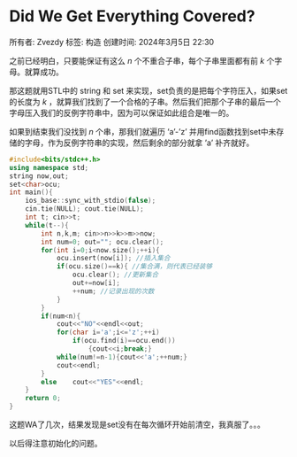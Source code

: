 # Did We Get Everything Covered?

所有者: Zvezdy
标签: 构造
创建时间: 2024年3月5日 22:30

之前已经明白，只要能保证有这么 $n$ 个不重合子串，每个子串里面都有前 $k$ 个字母。就算成功。

那这题就用STL中的 string 和 set 来实现，set负责的是把每个字符压入，如果set的长度为 $k$  ，就算我们找到了一个合格的子串。然后我们把那个子串的最后一个字母压入我们的反例字符串中，因为可以保证如此组合是唯一的。

如果到结束我们没找到 $n$ 个串，那我们就遍历 ‘a’-’z’ 并用find函数找到set中未存储的字母，作为反例字符串的实现，然后剩余的部分就拿 ’a’ 补齐就好。

```cpp
#include<bits/stdc++.h>
using namespace std;
string now,out;
set<char>ocu;
int main(){
    ios_base::sync_with_stdio(false);
    cin.tie(NULL); cout.tie(NULL);
    int t; cin>>t;
    while(t--){
        int n,k,m; cin>>n>>k>>m>>now;
        int num=0; out=""; ocu.clear();
        for(int i=0;i<now.size();++i){
            ocu.insert(now[i]); //插入集合
            if(ocu.size()==k){ //集合满，则代表已经装够
                ocu.clear(); //更新集合
                out+=now[i];
                ++num; //记录出现的次数
            }
        }
        if(num<n){
            cout<<"NO"<<endl<<out;
            for(char i='a';i<='z';++i)
                if(ocu.find(i)==ocu.end())
                    {cout<<i;break;}
            while(num!=n-1){cout<<'a';++num;}
            cout<<endl;
        }
        else    cout<<"YES"<<endl;
    }
    return 0;
}

```

这题WA了几次，结果发现是set没有在每次循环开始前清空，我真服了。。。

以后得注意初始化的问题。
